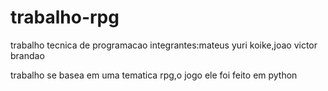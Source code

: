 # trabalho-rpg

trabalho tecnica de programacao
integrantes:mateus yuri koike,joao victor brandao

trabalho se basea em uma tematica rpg,o jogo ele foi feito em python 